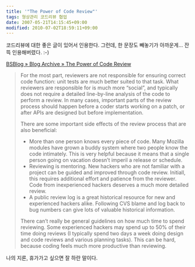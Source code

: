 ```yaml
---
title: '"The Power of Code Review"'
tags: 형상관리 코드리뷰 협업
date: 2007-05-21T14:15:45+09:00
modified: 2010-07-02T18:59:11+09:00
---
```

코드리뷰에 대한 좋은 글이 있어서 인용한다. 그런데, 한 문장도 빼놓기가
아까운게... 잔뜩 인용해버렸다. :-)

[BSBlog » Blog Archive » The Power of Code Review](http://benjamin.smedbergs.us/blog/2007-04-10/the-power-of-code-review/)

> For the most part, reviewers are not responsible for ensuring correct
> code function: unit tests are much better suited to that task.
> What reviewers are responsible for is much more “social”, and typically
> does not require a detailed line-by-line analysis of the code to perform
> a review. In many cases, important parts of the review process should
> happen before a coder starts working on a patch, or after APIs are
> designed but before implementation.
>
> There are some important side effects of the review process that are
> also beneficial:
> 
> - More than one person knows every piece of code. Many Mozilla modules
>   have grown a buddy system where two people know the code intimately.
>   This is very helpful because it means that a single person going
>   on vacation doesn’t imperil a release or schedule.
> - Reviewing is mentoring. New hackers who are not familiar with a
>   project can be guided and improved through code review. Initiall,
>   this requires additional effort and patience from the reviewer.
>   Code from inexperienced hackers deserves a much more detailed review.
> - A public review log is a great historical resource for new and
>   experienced hackers alike. Following CVS blame and log back to bug
>   numbers can give lots of valuable historical information.
> 
> There can’t really be general guidelines on how much time to spend
> reviewing. Some experienced hackers may spend up to 50% of their time
> doing reviews (I typically spend two days a week doing design and code
> reviews and various planning tasks). This can be hard, because coding
> feels much more productive than reviewing.

나의 지론, 휴가가고 싶으면 잘 하란 말이다.

